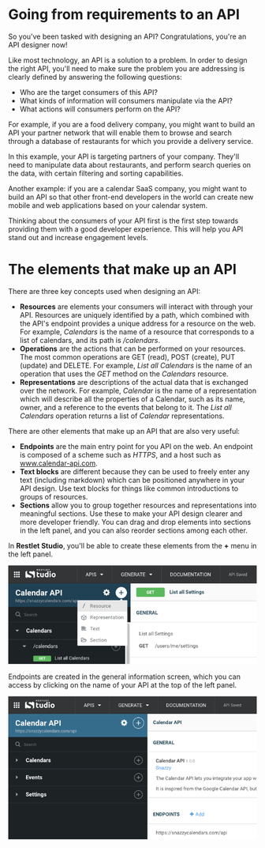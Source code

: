 
# Going from requirements to an API

So you've been tasked with designing an API? Congratulations, you're an API designer now!

Like most technology, an API is a solution to a problem. In order to design the right API, you'll need to make sure the problem you are addressing is clearly defined by answering the following questions:

* Who are the target consumers of this API?
* What kinds of information will consumers manipulate via the API?
* What actions will consumers perform on the API?

For example, if you are a food delivery company, you might want to build an API your  partner network that will enable them to browse and search through a database of restaurants for which you provide a delivery service.

In this example, your API is targeting partners of your company. They'll need to manipulate data about restaurants, and perform search queries on the data, with certain filtering and sorting capabilities.

Another example: if you are a calendar SaaS company, you might want to build an API so that other front-end developers in the world can create new mobile and web applications based on your calendar system.

Thinking about the consumers of your API first is the first step towards providing them with a good developer experience. This will help you API stand out and increase engagement levels.

# The elements that make up an API

There are three key concepts used when designing an API:

* **Resources** are elements your consumers will interact with through your API. Resources are uniquely identified by a path, which combined with the API's endpoint provides a unique address for a resource on the web. For example, *Calendars* is the name of a resource that corresponds to a list of calendars, and its path is */calendars*.
* **Operations** are the actions that can be performed on your resources. The most common operations are GET (read), POST (create), PUT (update) and DELETE. For example, *List all Calendars* is the name of an operation that uses the *GET* method on the *Calendars* resource.
* **Representations** are descriptions of the actual data that is exchanged over the network. For example, *Calendar* is the name of a representation which will describe all the properties of a Calendar, such as its name, owner, and a reference to the events that belong to it. The *List all Calendars* operation returns a list of *Calendar* representations.

There are other elements that make up an API that are also very useful:

* **Endpoints** are the main entry point for you API on the web. An endpoint is composed of a scheme such as *HTTPS*, and a host such as www.calendar-api.com.
* **Text blocks** are different because they can be used to freely enter any text (including markdown) which can be positioned anywhere in your API design. Use text blocks for things like common introductions to groups of resources.
* **Sections** allow you to group together resources and representations into meaningful sections. Use these to make your API design clearer and more developer friendly. You can drag and drop elements into sections in the left panel, and you can also reorder sections among each other. 

In **Restlet Studio**, you'll be able to create these elements from the **+** menu in the left panel.

![Create something](images/createsomething.png "Create something")

Endpoints are created in the general information screen, which you can access by clicking on the name of your API at the top of the left panel.

![Endpoints](images/endpoints.png "Endpoints")
